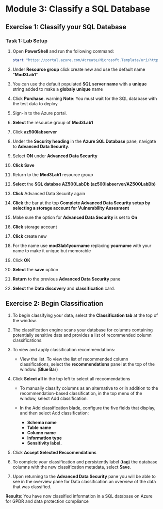 



# Module 3: Classify a SQL Database 

## Exercise 1: Classify your SQL Database

### Task 1: Lab Setup

1.  Open **PowerShell** and run the following command:

     ```powershell
    start "https://portal.azure.com/#create/Microsoft.Template/uri/https%3A%2F%2Fraw.githubusercontent.com%2FMicrosoftLearning%2FAZ-500-Azure-Security%2Fmaster%2FAllfiles%2FLabs%2FMod3_Lab01%2Fazuredeploy.json" 
     ```

1.  Under **Resource group** click create new and use the default name "**Mod3Lab1**"

1.  You can use the default populated **SQL server name** with a **unique** string added to make a **globaly unique** name

1.  Click **Purchase**. 
warning
**Note**: You must wait for the SQL database with the test data to deploy




1.  Sign-in to the Azure portal.

1.  **Select** the resource group of **Mod3Lab1**

1.  Click **az500labserver**

1.  Under the **Security heading** in the **Azure SQL Database** pane, navigate to **Advanced Data Security**.

1.  Select **ON** under **Advanced Data Security**

1.  **Click Save**

1.  Return to the **Mod3Lab1** resource group

1.  **Select** the **SQL databse AZ500LabDb (az500labserver/AZ500LabDb)**

1.  **Click** Advanced Data Security again 

1.  **Click** the bar at the top **Complete Advanced Data Security setup by selecting a storage account for Vulnerability Assesment**

1.  Make sure the option for **Advanced Data Security** is set to **On** 

1.  **Click** storage account

1.  **Click** create new

1.  For the name use **mod3lab1yourname** replacing **yourname** with your name to make it unique but memorable


1.  Click **OK**

1.  **Select** the **save** option

1.  **Return** to the previous **Advanced Data Security** pane

1.  **Select** the **Data discovery** and **classification** card.

## Exercise 2: Begin Classification

1.  To begin classifying your data, select the **Classification tab** at the top of the window.

1.  The classification engine scans your database for columns containing potentially sensitive data and provides a list of recommended column classifications.

1.  To view and apply classification recommendations:

    - View the list. To view the list of recommended column classifications, select the **recommendations** panel at the top of the window. (**Blue Bar**)   

1.  Click **Select all** in the top left to select all reccomendations

    - To manually classify columns as an alternative to or in addition to the recommendation-based classification, in the top menu of the window, select Add classification.

    - In the Add classification blade, configure the five fields that display, and then select Add classification:
       - **Schema name**
       - **Table name**
       - **Column name**
       - **Information type**
       - **Sensitivity label.**

1.  Click **Accept Selected Reccomendations**

1.  To complete your classification and persistently label (**tag**) the database columns with the new classification metadata, select **Save**. 

1.  Upon returning to the **Advanced Data Security** pane you will be able to see in the overview pane for Data classification an overview of the data that was classified.


**Results**: You have now classified information in a SQL database on Azure for GPDR and data protection compliance




